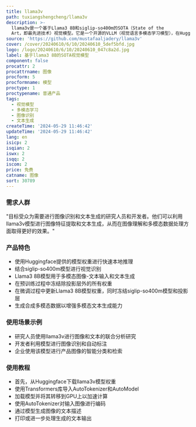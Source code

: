 ```yaml
---
title: llama3v
path: tuxiangshengcheng/llama3v
description: >-
  llama3v是一个基于Llama3 8B和siglip-so400m的SOTA（State of the
  Art，即最先进技术）视觉模型。它是一个开源的VLLM（视觉语言多模态学习模型），在Huggingface上提供模型权重，支持快速本地推理，并发布了推理代码。该模型结合了图像识别和文本生成，通过添加投影层将图像特征映射到LLaMA嵌入空间，以提高模型对图像的理解能力。
source: 'https://github.com/mustafaaljadery/llama3v'
cover: /cover/20240610/6/10/20240610_5def5bfd.jpg
logo: /logo/20240610/6/10/20240610_047c8a2d.jpg
label: 基于llama3 8B的SOTA视觉模型
component: false
procattr: 2
procattrname: 图像
procform: 5
procformname: 模型
proctype: 1
proctypename: 普通产品
tags:
  - 视觉模型
  - 多模态学习
  - 图像识别
  - 文本生成
createTime: '2024-05-29 11:46:42'
updateTime: '2024-05-29 11:46:42'
lang: en
isicp: 2
isqian: 2
iswx: 2
isqq: 2
iscom: 2
price: 免费
catname: 图像
sort: 30789
---
```




### 需求人群
"目标受众为需要进行图像识别和文本生成的研究人员和开发者。他们可以利用llama3v模型进行图像特征提取和文本生成，从而在图像理解和多模态数据处理方面取得更好的效果。"

### 产品特色
* 使用Huggingface提供的模型权重进行快速本地推理
* 结合siglip-so400m模型进行视觉识别
* Llama3 8B模型用于多模态图像-文本输入和文本生成
* 在预训练过程中冻结除投影层外的所有权重
* 在微调过程中更新Llama3 8B模型权重，同时冻结siglip-so400m模型和投影层
* 生成合成多模态数据以增强多模态文本生成能力

### 使用场景示例
* 研究人员使用llama3v进行图像和文本的联合分析研究
* 开发者利用模型进行图像识别和自动标注
* 企业使用该模型进行产品图像的智能分类和检索

### 使用教程
* 首先，从Huggingface下载llama3v模型权重
* 使用Transformers库导入AutoTokenizer和AutoModel
* 加载模型并将其转移到GPU上以加速计算
* 使用AutoTokenizer对输入图像进行编码
* 通过模型生成图像的文本描述
* 打印或进一步处理生成的文本输出

  
